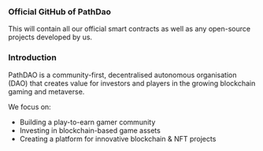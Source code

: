 ### Official GitHub of PathDao

This will contain all our official smart contracts as well as any open-source projects developed by us.

### Introduction

PathDAO is a community-first, decentralised autonomous organisation (DAO) that creates value for investors and players in the growing blockchain gaming and metaverse. 

We focus on:
- Building a play-to-earn gamer community
- Investing in blockchain-based game assets
- Creating a platform for innovative blockchain & NFT projects

<!---
pathDAO/pathDAO is a ✨ special ✨ repository because its `README.md` (this file) appears on your GitHub profile.
You can click the Preview link to take a look at your changes.
--->
